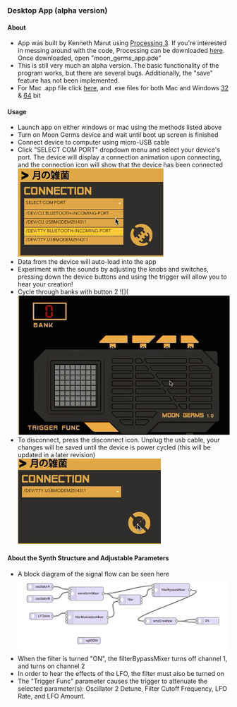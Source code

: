 ### Desktop App (alpha version)

#### About
- App was built by Kenneth Marut using [Processing 3](https://processing.org/). If you're interested in messing around with the code, Processing can be downloaded [here](https://processing.org/download/). Once downloaded, open "moon_germs_app.pde"
- This is still very much an alpha version. The basic functionality of the program works, but there are several bugs. Additionally, the "save" feature has not been implemented.
- For Mac .app file click [here](https://github.com/friedpies/moon-germs/tree/master/Desktop%20App/moon_germs_app/application.macosx), and .exe files for both Mac and Windows [32](https://github.com/friedpies/moon-germs/tree/master/Desktop%20App/moon_germs_app/application.windows32) & [64](https://github.com/friedpies/moon-germs/tree/master/Desktop%20App/moon_germs_app/application.windows64) bit


#### Usage
- Launch app on either windows or mac using the methods listed above
- Turn on Moon Germs device and wait until boot up screen is finished
- Connect device to computer using micro-USB cable
- Click "SELECT COM PORT" dropdown menu and select your device's port. The device will display a connection animation upon connecting, and the connection icon will show that the device has been connected
![](https://github.com/friedpies/moon-germs/blob/master/Assets/comport.gif)
- Data from the device will auto-load into the app
- Experiment with the sounds by adjusting the knobs and switches, pressing down the device buttons and using the trigger will allow you to hear your creation!
- Cycle through banks with button 2
![](![](https://github.com/friedpies/moon-germs/blob/master/Assets/cycles.gif)
- To disconnect, press the disconnect icon. Unplug the usb cable, your changes will be saved until the device is power cycled (this will be updated in a later revision)
![](https://github.com/friedpies/moon-germs/blob/master/Assets/disconnect.gif)

#### About the Synth Structure and Adjustable Parameters
- A block diagram of the signal flow can be seen here
![](https://github.com/friedpies/moon-germs/blob/master/Assets/block_diagram.png)
- When the filter is turned "ON", the filterBypassMixer turns off channel 1, and turns on channel 2
- In order to hear the effects of the LFO, the filter must also be turned on
- The "Trigger Func" parameter causes the trigger to attenuate the selected parameter(s): Oscillator 2 Detune, Filter Cutoff Frequency, LFO Rate, and LFO Amount. 
